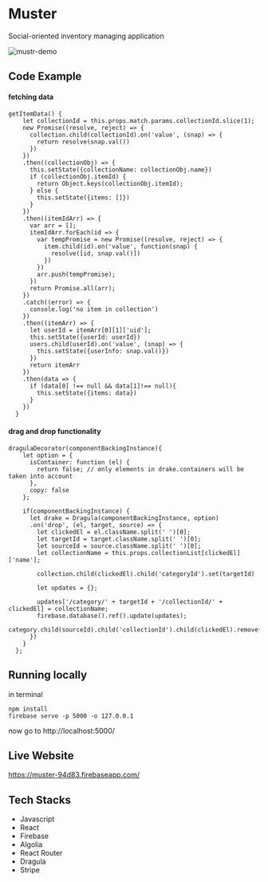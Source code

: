 # Muster
Social-oriented inventory managing application

![mustr-demo](https://user-images.githubusercontent.com/30321742/36117161-a4a49832-1006-11e8-9609-26a8f5fa601f.gif)

## Code Example

#### fetching data

```JS
getItemData() {
    let collectionId = this.props.match.params.collectionId.slice(1);
    new Promise((resolve, reject) => {
      collection.child(collectionId).on('value', (snap) => {
        return resolve(snap.val())
      })
    })
    .then((collectionObj) => {
      this.setState({collectionName: collectionObj.name})
      if (collectionObj.itemId) {
        return Object.keys(collectionObj.itemId);
      } else {
        this.setState({items: []})
      }
    })
    .then((itemIdArr) => {
      var arr = [];
      itemIdArr.forEach(id => {
        var tempPromise = new Promise((resolve, reject) => {
          item.child(id).on('value', function(snap) {
            resolve([id, snap.val()])
          })
        })
        arr.push(tempPromise);
      })
      return Promise.all(arr);
    })
    .catch((error) => {
      console.log('no item in collection')
    })
    .then((itemArr) => {
      let userId = itemArr[0][1]['uid'];
      this.setState({userId: userId})
      users.child(userId).on('value', (snap) => {
        this.setState({userInfo: snap.val()})
      })
      return itemArr
    })
    .then(data => {
      if (data[0] !== null && data[1]!== null){
        this.setState({items: data})
      }
    })
  }
```

#### drag and drop functionality

```JS
dragulaDecorator(componentBackingInstance){
    let option = {
      isContainer: function (el) {
        return false; // only elements in drake.containers will be taken into account 
      },
      copy: false
    };

    if(componentBackingInstance) {
      let drake = Dragula(componentBackingInstance, option)
      .on('drop', (el, target, source) => {
        let clickedEl = el.className.split(' ')[0];
        let targetId = target.className.split(' ')[0];
        let sourceId = source.className.split(' ')[0];
        let collectionName = this.props.collectionList[clickedEl]['name'];
        
        collection.child(clickedEl).child('categoryId').set(targetId)
        
        let updates = {};
        
        updates['/category/' + targetId + '/collectionId/' + clickedEl] = collectionName;
        firebase.database().ref().update(updates);
        category.child(sourceId).child('collectionId').child(clickedEl).remove()
      })
    }
  };
```

## Running locally
in terminal
```
npm install
firebase serve -p 5000 -o 127.0.0.1
```
now go to http://localhost:5000/

## Live Website
https://muster-94d83.firebaseapp.com/

## Tech Stacks
* Javascript
* React
* Firebase
* Algolia
* React Router
* Dragula
* Stripe
